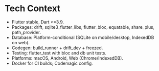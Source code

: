 # Tech Context

- Flutter stable, Dart >=3.9.
- Packages: drift, sqlite3_flutter_libs, flutter_bloc, equatable, share_plus, path_provider.
- Database: Platform-conditional (SQLite on mobile/desktop, IndexedDB on web).
- Codegen: build_runner + drift_dev + freezed.
- Testing: flutter_test with bloc and db unit tests.
- Platforms: macOS, Android, Web (Chrome/IndexedDB).
- Docker for CI builds; Codemagic config.
